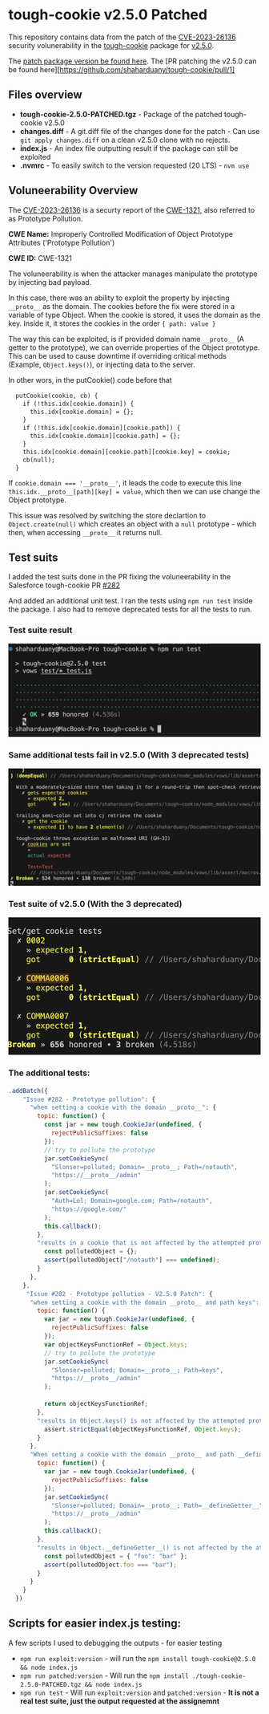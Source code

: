# tough-cookie v2.5.0 Patched

This repository contains data from the patch of the [CVE-2023-26136](https://nvd.nist.gov/vuln/detail/CVE-2023-26136) security volunerability in the  [tough-cookie](https://github.com/salesforce/tough-cookie) package for [v2.5.0](https://github.com/salesforce/tough-cookie/tree/v2.5.0).

The [patch package version be found here](https://github.com/shaharduany/tough-cookie/tree/v2.5.0-PATCHED).
The [PR patching the v2.5.0 can be found here][https://github.com/shaharduany/tough-cookie/pull/1]

## Files overview

* **tough-cookie-2.5.0-PATCHED.tgz** - Package of the patched tough-cookie v2.5.0
* **changes.diff** - A git.diff file of the changes done for the patch - Can use `git apply changes.diff` on a clean v2.5.0 clone with no rejects.
* **index.js** - An index file outputting result if the package can still be exploited
* **.nvmrc** - To easily switch to the version requested (20 LTS) - `nvm use`

## Voluneerability Overview

The [CVE-2023-26136](https://nvd.nist.gov/vuln/detail/CVE-2023-26136) is a securty report of the [CWE-1321](https://cwe.mitre.org/data/definitions/1321.html), also referred to as Prototype Pollution.

**CWE Name:** Improperly Controlled Modification of Object Prototype Attributes ('Prototype Pollution')

**CWE ID:** CWE-1321

The voluneerability is when the attacker manages manipulate the prototype by injecting bad payload.

In this case, there was an ability to exploit the property by injecting `__proto__` as the domain.
The cookies before the fix were stored in a variable of type Object.
When the cookie is stored, it uses the domain as the key.
Inside it, it stores the cookies in the order
`{ path: value }` 

The way this can be exploited, is if provided domain name `__proto__` (A getter to the prototype), we can override properties of the Object prototype.
This can be used to cause downtime if overriding critical methods (Example, `Object.keys()`), or injecting data to the server.

In other wors, in the putCookie() code before that

```
  putCookie(cookie, cb) {
    if (!this.idx[cookie.domain]) {
      this.idx[cookie.domain] = {};
    }
    if (!this.idx[cookie.domain][cookie.path]) {
      this.idx[cookie.domain][cookie.path] = {};
    }
    this.idx[cookie.domain][cookie.path][cookie.key] = cookie;
    cb(null);
  }
```

If `cookie.domain === '__proto__'`, it leads the code to execute this line `this.idx.__proto__[path][key] = value`, which then we can use change the Object prototype.

This issue was resolved by switching the store declartion to `Object.create(null)` which creates an object with a `null` prototype - which then, when accessing `__proto__` it returns null.

## Test suits

I added the test suits done in the PR fixing the voluneerability in the Salesforce tough-cookie PR [#282](https://github.com/salesforce/tough-cookie/pull/283)

And added an additional unit test.
I ran the tests using `npm run test` inside the package.
I also had to remove deprecated tests for all the tests to run.

### Test suite result

![Test suite passing image](./screenshots//test-suite.png)

### Same additional tests fail in v2.5.0 (With 3 deprecated tests)

![Test suite fail with many errors](./screenshots//test-suite-with-additiona-tests.png)

### Test suite of v2.5.0 (With the 3 deprecated)

![Test suite v2.5.0 all pass but 3](./screenshots//test-suite-v2.5.0.png)


### The additional tests:

```js
.addBatch({
    "Issue #282 - Prototype pollution": {
      "when setting a cookie with the domain __proto__": {
        topic: function() {
          const jar = new tough.CookieJar(undefined, {
            rejectPublicSuffixes: false
          });
          // try to pollute the prototype
          jar.setCookieSync(
            "Slonser=polluted; Domain=__proto__; Path=/notauth",
            "https://__proto__/admin"
          );
          jar.setCookieSync(
            "Auth=Lol; Domain=google.com; Path=/notauth",
            "https://google.com/"
          );
          this.callback();
        },
        "results in a cookie that is not affected by the attempted prototype pollution": function() {
          const pollutedObject = {};
          assert(pollutedObject["/notauth"] === undefined);
        }
      },
    },
     "Issue #282 - Prototype pollution - V2.5.0 Patch": {
      "when setting a cookie with the domain __proto__ and path keys": {
        topic: function() {
          var jar = new tough.CookieJar(undefined, {
            rejectPublicSuffixes: false
          });
          var objectKeysFunctionRef = Object.keys;
          // try to pollute the prototype
          jar.setCookieSync(
            "Slonser=polluted; Domain=__proto__; Path=keys",
            "https://__proto__/admin"
          );
          
          return objectKeysFunctionRef;
        },
        "results in Object.keys() is not affected by the attempted prototype pollution": function(objectKeysFunctionRef) {
          assert.strictEqual(objectKeysFunctionRef, Object.keys);
        }
      },
      "When setting a cookie with the domain __proto__ and path __defineGetter__": {
        topic: function() {
          var jar = new tough.CookieJar(undefined, {
            rejectPublicSuffixes: false
          });
          jar.setCookieSync(
            "Slonser=polluted; Domain=__proto__; Path=__defineGetter__",
            "https://__proto__/admin"
          );
          this.callback();
        },
        "results in Object.__defineGetter__() is not affected by the attempted prototype pollution": function() {
          const pollutedObject = { "foo": "bar" };
          assert(pollutedObject.foo === "bar");
        }
      }
    }
  })
  ```


## Scripts for easier index.js testing:

A few scripts I used to debugging the outputs - for easier testing

* `npm run exploit:version` - will run the `npm install tough-cookie@2.5.0 && node index.js`
* `npm run patched:version` - Will run the `npm install ./tough-cookie-2.5.0-PATCHED.tgz && node index.js`
* `npm run test` - Will run `exploit:version` and `patched:version` - **It is not a real test suite, just the output requested at the assignemnt**